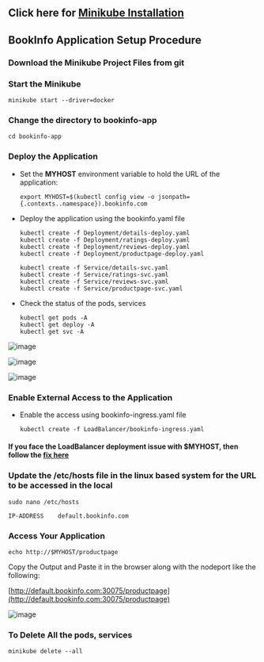 ## Click here for [Minikube Installation](https://github.com/networked-systems-iith/SDN-CNI-Course/blob/main/minikube/minikube-installation.md)

## BookInfo Application Setup Procedure

### Download the Minikube Project Files from git

### Start the Minikube

`minikube start --driver=docker`

### Change the directory to bookinfo-app

```shell
cd bookinfo-app
```

### Deploy the Application

- Set the **MYHOST** environment variable to hold the URL of the application:
  ```shell
  export MYHOST=$(kubectl config view -o jsonpath={.contexts..namespace}).bookinfo.com
  ```

- Deploy the application using the bookinfo.yaml file
  ```shell
  kubectl create -f Deployment/details-deploy.yaml
  kubectl create -f Deployment/ratings-deploy.yaml
  kubectl create -f Deployment/reviews-deploy.yaml
  kubectl create -f Deployment/productpage-deploy.yaml

  kubectl create -f Service/details-svc.yaml
  kubectl create -f Service/ratings-svc.yaml
  kubectl create -f Service/reviews-svc.yaml
  kubectl create -f Service/productpage-svc.yaml
  ```

- Check the status of the pods, services
  ```shell
  kubectl get pods -A
  kubectl get deploy -A
  kubectl get svc -A
  ```
![image](https://github.com/networked-systems-iith/SDN-CNI-Course/assets/24610167/9aad4b03-1d92-481a-87c5-dfb747109f5d)

![image](https://github.com/networked-systems-iith/SDN-CNI-Course/assets/24610167/160362d8-5473-45df-a1da-aeceb21973d4)

![image](https://github.com/networked-systems-iith/SDN-CNI-Course/assets/24610167/94cec70c-dc20-4f4b-ae05-16f1435913fd)


### Enable External Access to the Application

- Enable the access using bookinfo-ingress.yaml file
  ```shell
  kubectl create -f LoadBalancer/bookinfo-ingress.yaml
  ```

#### If you face the LoadBalancer deployment issue with $MYHOST, then follow the [fix here](https://github.com/networked-systems-iith/SDN-CNI-Course/issues/1)

### Update the /etc/hosts file in the linux based system for the URL to be accessed in the local

`sudo nano /etc/hosts`

```shell
IP-ADDRESS    default.bookinfo.com
```

### Access Your Application

```shell
echo http://$MYHOST/productpage
```

Copy the Output and Paste it in the browser along with the nodeport like the following:

[http://default.bookinfo.com:30075/productpage](http://default.bookinfo.com:30075/productpage)

![image](https://github.com/networked-systems-iith/SDN-CNI-Course/assets/24610167/e6e788f7-696e-4c77-992e-042e567ae428)

### To Delete All the pods, services

`minikube delete --all`


